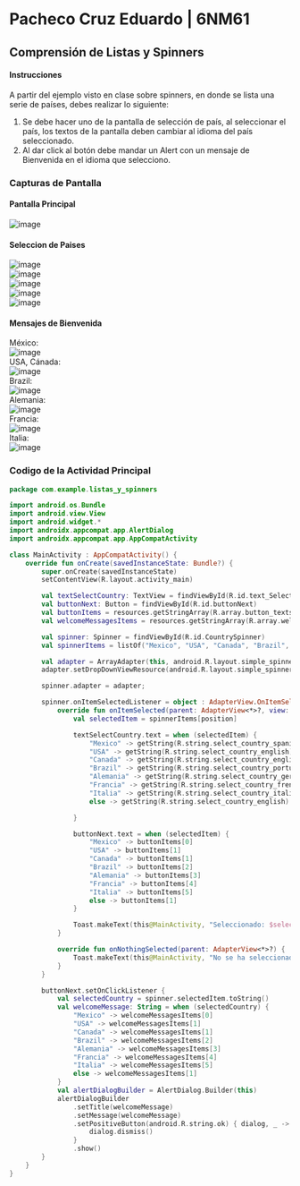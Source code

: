 # Pacheco Cruz Eduardo | 6NM61

## **Comprensión de Listas y Spinners**

#### Instrucciones

A partir del ejemplo visto en clase sobre spinners, en donde se lista una serie de países, debes realizar lo siguiente:

1. Se debe hacer uno de la pantalla de selección de país, al seleccionar el país, los textos de la pantalla deben cambiar al idioma del país seleccionado.
1. Al dar click al botón debe mandar un Alert con un mensaje de Bienvenida en el idioma que selecciono.

### **Capturas de Pantalla**

#### Pantalla Principal  
![image](https://github.com/EduardoPacheco2003/Comprension-de-Listas-y-Spinners/assets/100945554/3d1f6eea-8233-4437-87ca-0476e54aa08d)  

#### Seleccion de Paises  
![image](https://github.com/EduardoPacheco2003/Comprension-de-Listas-y-Spinners/assets/100945554/f5ebc400-d413-4c83-98b9-0473c4ab60aa)  
![image](https://github.com/EduardoPacheco2003/Comprension-de-Listas-y-Spinners/assets/100945554/7a01328c-049c-4c1d-a075-cb3c4fb1b203)  
![image](https://github.com/EduardoPacheco2003/Comprension-de-Listas-y-Spinners/assets/100945554/645e5586-6c5a-4ef3-8eaf-71b22aa3695c)  
![image](https://github.com/EduardoPacheco2003/Comprension-de-Listas-y-Spinners/assets/100945554/d5ff27b3-989b-4981-b457-d571adcd6504)  
![image](https://github.com/EduardoPacheco2003/Comprension-de-Listas-y-Spinners/assets/100945554/3b3d6b85-2477-4d75-97e5-e251c7fd46c6)  


#### Mensajes de Bienvenida
México:  
![image](https://github.com/EduardoPacheco2003/Comprension-de-Listas-y-Spinners/assets/100945554/9ea3d4e6-7921-4414-935f-5721b2630607)  
USA, Cánada:  
![image](https://github.com/EduardoPacheco2003/Comprension-de-Listas-y-Spinners/assets/100945554/a4ff89e7-aefe-4043-a6c0-f782fce86006)  
Brazil:  
![image](https://github.com/EduardoPacheco2003/Comprension-de-Listas-y-Spinners/assets/100945554/e307c1f0-8e0d-4387-a5f5-4c36e0331c00)  
Alemania:  
![image](https://github.com/EduardoPacheco2003/Comprension-de-Listas-y-Spinners/assets/100945554/b6a7f7d3-5617-4837-9716-d14e61fd428f)  
Francia:  
![image](https://github.com/EduardoPacheco2003/Comprension-de-Listas-y-Spinners/assets/100945554/7454ec8d-2d79-4fa4-a488-9af825303a08)  
Italia:  
![image](https://github.com/EduardoPacheco2003/Comprension-de-Listas-y-Spinners/assets/100945554/eb7024ca-aa9f-41fc-b64f-55cb54ecfb09)  

### Codigo de la Actividad Principal

```kotlin
package com.example.listas_y_spinners

import android.os.Bundle
import android.view.View
import android.widget.*
import androidx.appcompat.app.AlertDialog
import androidx.appcompat.app.AppCompatActivity

class MainActivity : AppCompatActivity() {
    override fun onCreate(savedInstanceState: Bundle?) {
        super.onCreate(savedInstanceState)
        setContentView(R.layout.activity_main)

        val textSelectCountry: TextView = findViewById(R.id.text_SelectCountry)
        val buttonNext: Button = findViewById(R.id.buttonNext)
        val buttonItems = resources.getStringArray(R.array.button_texts)
        val welcomeMessagesItems = resources.getStringArray(R.array.welcome_messages)

        val spinner: Spinner = findViewById(R.id.CountrySpinner)
        val spinnerItems = listOf("Mexico", "USA", "Canada", "Brazil", "Alemania", "Francia", "Italia")

        val adapter = ArrayAdapter(this, android.R.layout.simple_spinner_item, spinnerItems)
        adapter.setDropDownViewResource(android.R.layout.simple_spinner_dropdown_item)

        spinner.adapter = adapter;

        spinner.onItemSelectedListener = object : AdapterView.OnItemSelectedListener {
            override fun onItemSelected(parent: AdapterView<*>?, view: View?, position: Int, id: Long) {
                val selectedItem = spinnerItems[position]

                textSelectCountry.text = when (selectedItem) {
                    "Mexico" -> getString(R.string.select_country_spanish)
                    "USA" -> getString(R.string.select_country_english)
                    "Canada" -> getString(R.string.select_country_english)
                    "Brazil" -> getString(R.string.select_country_portuguese)
                    "Alemania" -> getString(R.string.select_country_german)
                    "Francia" -> getString(R.string.select_country_french)
                    "Italia" -> getString(R.string.select_country_italian)
                    else -> getString(R.string.select_country_english)

                }

                buttonNext.text = when (selectedItem) {
                    "Mexico" -> buttonItems[0]
                    "USA" -> buttonItems[1]
                    "Canada" -> buttonItems[1]
                    "Brazil" -> buttonItems[2]
                    "Alemania" -> buttonItems[3]
                    "Francia" -> buttonItems[4]
                    "Italia" -> buttonItems[5]
                    else -> buttonItems[1]
                }

                Toast.makeText(this@MainActivity, "Seleccionado: $selectedItem", Toast.LENGTH_SHORT).show()
            }

            override fun onNothingSelected(parent: AdapterView<*>?) {
                Toast.makeText(this@MainActivity, "No se ha seleccionado nada", Toast.LENGTH_SHORT).show()
            }
        }

        buttonNext.setOnClickListener {
            val selectedCountry = spinner.selectedItem.toString()
            val welcomeMessage: String = when (selectedCountry) {
                "Mexico" -> welcomeMessagesItems[0]
                "USA" -> welcomeMessagesItems[1]
                "Canada" -> welcomeMessagesItems[1]
                "Brazil" -> welcomeMessagesItems[2]
                "Alemania" -> welcomeMessagesItems[3]
                "Francia" -> welcomeMessagesItems[4]
                "Italia" -> welcomeMessagesItems[5]
                else -> welcomeMessagesItems[1]
            }
            val alertDialogBuilder = AlertDialog.Builder(this)
            alertDialogBuilder
                .setTitle(welcomeMessage)
                .setMessage(welcomeMessage)
                .setPositiveButton(android.R.string.ok) { dialog, _ ->
                    dialog.dismiss()
                }
                .show()
        }
    }
}
```
